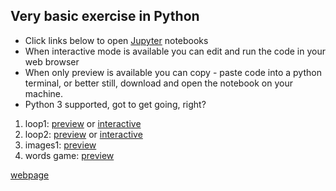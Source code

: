 ## Very basic exercise in Python
* Click links below to open [Jupyter](https://jupyter.org/) notebooks
* When interactive mode is available you can edit and run the code in your web browser
* When only  preview is available you can copy - paste code into a python terminal, or better still, download and open the notebook on your machine.
* Python 3 supported, got to get going, right?



1. loop1: [preview](https://nbviewer.jupyter.org/github/yuval-harpaz/pyxercise/blob/master/loop1.ipynb) or [interactive](https://mybinder.org/v2/gh/yuval-harpaz/pyxercise/master?filepath=loop1.ipynb)
2. loop2: [preview](https://nbviewer.jupyter.org/github/yuval-harpaz/pyxercise/blob/master/loop2.ipynb) or [interactive](https://mybinder.org/v2/gh/yuval-harpaz/pyxercise/master?filepath=loop2.ipynb)
3. images1: [preview](https://nbviewer.jupyter.org/github/yuval-harpaz/pyxercise/blob/master/images1.ipynb)
4. words game: [preview](https://nbviewer.jupyter.org/github/yuval-harpaz/pyxercise/blob/master/wordsgame.ipynb)

[webpage](https://yuval-harpaz.github.io/pyxercise/)
